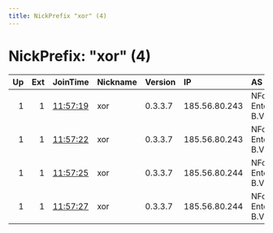 ```yaml
---
title: NickPrefix "xor" (4)
---
```


# NickPrefix: "xor" (4)

|   Up |   Ext | JoinTime                                                                                            | Nickname   | Version   | IP            | AS                        | CC   |   ORp |   Dirp | OS    | Contact                       |   eFamMembers |
|-----:|------:|:----------------------------------------------------------------------------------------------------|:-----------|:----------|:--------------|:--------------------------|:-----|------:|-------:|:------|:------------------------------|--------------:|
|    1 |     1 | [11:57:19](https://metrics.torproject.org/rs.html#details/362D64E52C918A9B23237CEB4B2C143483898CE7) | xor        | 0.3.3.7   | 185.56.80.243 | NForce Entertainment B.V. | sc   | 20000 |   9030 | Linux | Datashield, Inc. abuse@xor.sc |             1 |
|    1 |     1 | [11:57:22](https://metrics.torproject.org/rs.html#details/233305C289F36AEC5B291C9431AB316016C769CC) | xor        | 0.3.3.7   | 185.56.80.243 | NForce Entertainment B.V. | sc   | 20001 |   9031 | Linux | Datashield, Inc. abuse@xor.sc |             1 |
|    1 |     1 | [11:57:25](https://metrics.torproject.org/rs.html#details/C9D4A5C0EA6C31A9591B40393012395C25B34832) | xor        | 0.3.3.7   | 185.56.80.244 | NForce Entertainment B.V. | sc   | 20000 |   9030 | Linux | Datashield, Inc. abuse@xor.sc |             1 |
|    1 |     1 | [11:57:27](https://metrics.torproject.org/rs.html#details/D475889C880F5CA48FF31D81BE1334431D9A1361) | xor        | 0.3.3.7   | 185.56.80.244 | NForce Entertainment B.V. | sc   | 20001 |   9031 | Linux | Datashield, Inc. abuse@xor.sc |             1 |
